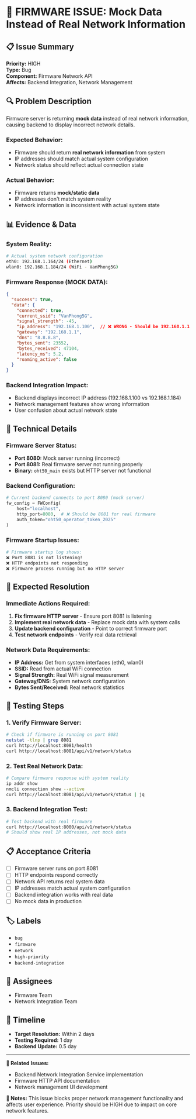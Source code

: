 # 🚨 FIRMWARE ISSUE: Mock Data Instead of Real Network Information

## 📋 **Issue Summary**
**Priority:** HIGH  
**Type:** Bug  
**Component:** Firmware Network API  
**Affects:** Backend Integration, Network Management  

## 🔍 **Problem Description**

Firmware server is returning **mock data** instead of real network information, causing backend to display incorrect network details.

### **Expected Behavior:**
- Firmware should return **real network information** from system
- IP addresses should match actual system configuration
- Network status should reflect actual connection state

### **Actual Behavior:**
- Firmware returns **mock/static data**
- IP addresses don't match system reality
- Network information is inconsistent with actual system state

## 📊 **Evidence & Data**

### **System Reality:**
```bash
# Actual system network configuration
eth0: 192.168.1.164/24 (Ethernet)
wlan0: 192.168.1.184/24 (WiFi - VanPhong5G)
```

### **Firmware Response (MOCK DATA):**
```json
{
  "success": true,
  "data": {
    "connected": true,
    "current_ssid": "VanPhong5G",
    "signal_strength": -45,
    "ip_address": "192.168.1.100",  // ❌ WRONG - Should be 192.168.1.184
    "gateway": "192.168.1.1",
    "dns": "8.8.8.8",
    "bytes_sent": 23552,
    "bytes_received": 47104,
    "latency_ms": 5.2,
    "roaming_active": false
  }
}
```

### **Backend Integration Impact:**
- Backend displays incorrect IP address (192.168.1.100 vs 192.168.1.184)
- Network management features show wrong information
- User confusion about actual network state

## 🔧 **Technical Details**

### **Firmware Server Status:**
- **Port 8080:** Mock server running (incorrect)
- **Port 8081:** Real firmware server not running properly
- **Binary:** `oht50_main` exists but HTTP server not functional

### **Backend Configuration:**
```python
# Current backend connects to port 8080 (mock server)
fw_config = FWConfig(
    host="localhost",
    http_port=8080,  # ❌ Should be 8081 for real firmware
    auth_token="oht50_operator_token_2025"
)
```

### **Firmware Startup Issues:**
```bash
# Firmware startup log shows:
❌ Port 8081 is not listening!
❌ HTTP endpoints not responding
❌ Firmware process running but no HTTP server
```

## 🎯 **Expected Resolution**

### **Immediate Actions Required:**
1. **Fix firmware HTTP server** - Ensure port 8081 is listening
2. **Implement real network data** - Replace mock data with system calls
3. **Update backend configuration** - Point to correct firmware port
4. **Test network endpoints** - Verify real data retrieval

### **Network Data Requirements:**
- **IP Address:** Get from system interfaces (eth0, wlan0)
- **SSID:** Read from actual WiFi connection
- **Signal Strength:** Real WiFi signal measurement
- **Gateway/DNS:** System network configuration
- **Bytes Sent/Received:** Real network statistics

## 🧪 **Testing Steps**

### **1. Verify Firmware Server:**
```bash
# Check if firmware is running on port 8081
netstat -tlnp | grep 8081
curl http://localhost:8081/health
curl http://localhost:8081/api/v1/network/status
```

### **2. Test Real Network Data:**
```bash
# Compare firmware response with system reality
ip addr show
nmcli connection show --active
curl http://localhost:8081/api/v1/network/status | jq
```

### **3. Backend Integration Test:**
```bash
# Test backend with real firmware
curl http://localhost:8000/api/v1/network/status
# Should show real IP addresses, not mock data
```

## 📋 **Acceptance Criteria**

- [ ] Firmware server runs on port 8081
- [ ] HTTP endpoints respond correctly
- [ ] Network API returns real system data
- [ ] IP addresses match actual system configuration
- [ ] Backend integration works with real data
- [ ] No mock data in production

## 🏷️ **Labels**
- `bug`
- `firmware`
- `network`
- `high-priority`
- `backend-integration`

## 👥 **Assignees**
- Firmware Team
- Network Integration Team

## 📅 **Timeline**
- **Target Resolution:** Within 2 days
- **Testing Required:** 1 day
- **Backend Update:** 0.5 day

---

**🔗 Related Issues:**
- Backend Network Integration Service implementation
- Firmware HTTP API documentation
- Network management UI development

**📝 Notes:**
This issue blocks proper network management functionality and affects user experience. Priority should be HIGH due to impact on core network features.
